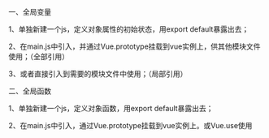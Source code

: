 一、全局变量

1、单独新建一个js，定义对象属性的初始状态，用export default暴露出去；

2、在main.js中引入，并通过Vue.prototype挂载到vue实例上，供其他模块文件使用；（全部引用）

3、或者直接引入到需要的模块文件中使用；（局部引用）



二、全局函数

1、单独新建一个js，定义对象函数，用export default暴露出去；

2、在main.js中引入，通过Vue.prototype挂载到vue实例上。或Vue.use使用